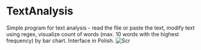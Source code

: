# TextAnalysis
Simple program for text analysis - read the file or paste the text, modify text using regex, visualize count of words (max. 10 words with the highest frequency) by bar chart. Interface in Polish.
![Scr](https://i.postimg.cc/rFqMtNLb/interface-1.png)
